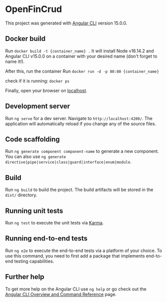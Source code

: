 # OpenFinCrud

This project was generated with [Angular CLI](https://github.com/angular/angular-cli) version 15.0.0.

## Docker build

Run `docker build -t {container_name} .`
It will install Node v16.14.2 and Angular CLI v15.0.0 on a container with your desired name (don't forget to name it!).

After this, run the container
Run `docker run -d -p 80:80 {container_name}`

check if it is running:
`docker ps`

Finally, open your browser on [localhost](http://localhost:80).

## Development server

Run `ng serve` for a dev server. Navigate to `http://localhost:4200/`. The application will automatically reload if you change any of the source files.

## Code scaffolding

Run `ng generate component component-name` to generate a new component. You can also use `ng generate directive|pipe|service|class|guard|interface|enum|module`.

## Build

Run `ng build` to build the project. The build artifacts will be stored in the `dist/` directory.

## Running unit tests

Run `ng test` to execute the unit tests via [Karma](https://karma-runner.github.io).

## Running end-to-end tests

Run `ng e2e` to execute the end-to-end tests via a platform of your choice. To use this command, you need to first add a package that implements end-to-end testing capabilities.

## Further help

To get more help on the Angular CLI use `ng help` or go check out the [Angular CLI Overview and Command Reference](https://angular.io/cli) page.

